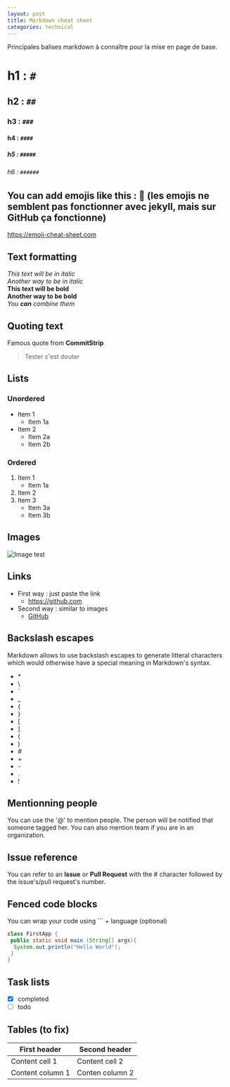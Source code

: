 ```yaml
---
layout: post
title: Markdown cheat sheet
categories: technical
---
```

Principales balises markdown à connaître pour la mise en page de base. 

# h1 : `#`
## h2 : `##`
### h3 : `###`
#### h4 : `####`
##### h5 : `#####` 
###### h6 : `######`

## You can add emojis like this : :rocket: (les emojis ne semblent pas fonctionner avec jekyll, mais sur GitHub ça fonctionne)
https://emoji-cheat-sheet.com 

## Text formatting
*This text will be in italic*  
_Another way to be in italic_  
**This text will be bold**  
__Another way to be bold__  
*You **can** combine them*  

## Quoting text 
Famous quote from **CommitStrip**
>Tester c'est douter

## Lists
### Unordered
* Item 1
  * Item 1a
* Item 2
  * Item 2a
  * Item 2b

### Ordered
1. Item 1 
    * Item 1a
2. Item 2
3. Item 3
    * Item 3a
    * Item 3b

## Images
![Image test](/images/img_readme.png)

## Links
* First way : just paste the link 
  * https://github.com
* Second way : similar to images 
  * [GitHub](https://github.com)
  
## Backslash escapes 
Markdown allows to use backslash escapes to generate litteral characters which would otherwise have a special meaning in Markdown's syntax. 
* \*
* \\
* \`
* \_
* \{
* \}
* \[
* \]
* \(
* \)
* \#
* \+
* \-
* \.
* \!

## Mentionning people 
You can use the '@' to mention people. The person will be notified that someone tagged her. You can also mention team if you are in an organization. 

## Issue reference 
You can refer to an **Issue** or **Pull Request** with the \# character followed by the issue's/pull request's number.

## Fenced code blocks 
You can wrap your code using \`\`\` + language (optional) 

```java 
class FirstApp {
 public static void main (String[] args){
  System.out.println("Hello World");
 }
}
```
## Task lists 
- [x] completed 
- [ ] todo

## Tables (to fix) 

First header | Second header 
------------ | -------------
Content cell 1 | Content cell 2
Content column 1 | Conten column 2 
